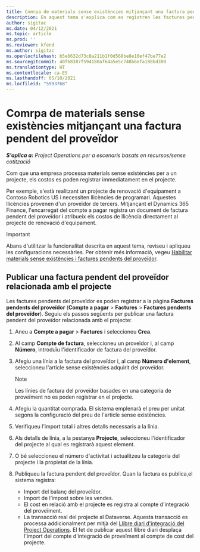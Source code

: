 ```yaml
---
title: Comrpa de materials sense existències mitjançant una factura pendent del proveïdor
description: En aquest tema s'explica com es registren les factures pendents del proveïdor.
author: sigitac
ms.date: 04/12/2021
ms.topic: article
ms.prod: ''
ms.reviewer: kfend
ms.author: sigitac
ms.openlocfilehash: b5e6632d73c8a211b1f0d568be8e10ef47be77e2
ms.sourcegitcommit: 40f68387f594180af64a5e5c748b6efa188bd300
ms.translationtype: HT
ms.contentlocale: ca-ES
ms.lasthandoff: 05/10/2021
ms.locfileid: "5993768"
---
```

# <a name="purchase-non-stocked-materials-using-a-pending-vendor-invoice"></a>Comrpa de materials sense existències mitjançant una factura pendent del proveïdor

_**S'aplica a:** Project Operations per a escenaris basats en recursos/sense cotització_

Com que una empresa processa materials sense existències per a un projecte, els costos es poden registrar immediatament en el projecte. 

Per exemple, s'està realitzant un projecte de renovació d'equipament a Contoso Robotics US i necessiten llicències de programari. Aquestes llicències provenen d'un proveïdor de tercers.  Mitjançant el Dynamics 365 Finance, l'encarregat del compte a pagar registra un document de factura pendent del proveïdor i atribueix els costos de llicència directament al projecte de renovació d'equipament. 

> [!IMPORTANT]
> Abans d'utilitzar la funcionalitat descrita en aquest tema, reviseu i apliqueu les configuracions necessàries. Per obtenir més informació, vegeu [Habilitar materials sense existències i factures pendents del proveïdor](configure-materials-nonstocked.md). 

## <a name="post-a-project-related-pending-vendor-invoice"></a>Publicar una factura pendent del proveïdor relacionada amb el projecte 

Les factures pendents del proveïdor es poden registrar a la pàgina **Factures pendents del proveïdor** (**Compte a pagar** > **Factures** > **Factures pendents del proveïdor**). Seguiu els passos següents per publicar una factura pendent del proveïdor relacionada amb el projecte:

1. Aneu a **Compte a pagar** > **Factures** i seleccioneu **Crea**. 
2. Al camp **Compte de factura**, seleccioneu un proveïdor i, al camp **Número**, introduïu l'identificador de factura del proveïdor.
3. Afegiu una línia a la factura del proveïdor i, al camp **Número d'element**, seleccioneu l'article sense existències adquirit del proveïdor. 

    > [!NOTE]
    > Les línies de factura del proveïdor basades en una categoria de proveïment no es poden registrar en el projecte. 
    
5. Afegiu la quantitat comprada. El sistema emplenarà el preu per unitat segons la configuració del preu de l'article sense existències. 
6. Verifiqueu l'import total i altres detalls necessaris a la línia.
7. Als detalls de línia, a la pestanya **Projecte**, seleccioneu l'identificador del projecte al qual es registrarà aquest element.
8. O bé seleccioneu el número d'activitat i actualitzeu la categoria del projecte i la propietat de la línia.
9. Publiqueu la factura pendent del proveïdor. Quan la factura es publica,el sistema registra:
    
    - Import del balanç del proveïdor.
    - Import de l’impost sobre les vendes.
    - El cost en relació amb el projecte es registra al compte d'integració del proveïment.
    - La transacció real del projecte al Dataverse. Aquesta transacció es processa addicionalment per mitjà del [Llibre diari d'integració del Project Operations](../project-accounting/project-operations-integration-journal.md). El fet de publicar aquest llibre diari desplaça l'import del compte d'integració de proveïment al compte de cost del projecte.
